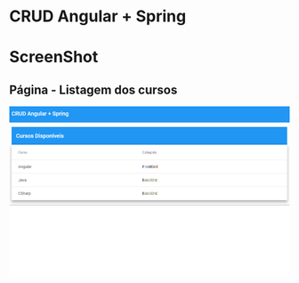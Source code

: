 # CRUD Angular + Spring
# ScreenShot

## Página - Listagem dos cursos
<p align="center">
<img src="./src/assets/img/screen-1.png" width="1800" alt="Home">
</p>
